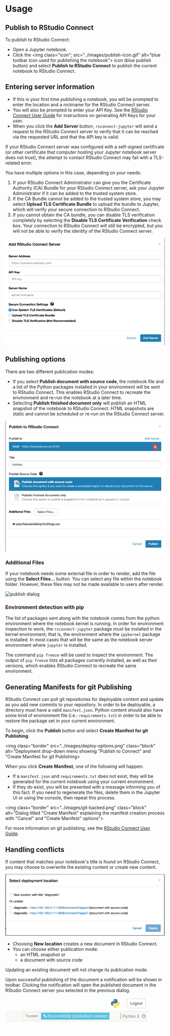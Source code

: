 # Usage

## Publish to RStudio Connect

To publish to RStudio Connect:

- Open a Jupyter notebook.
- Click the <img class="icon"; src="../images/publish-icon.gif" alt="blue toolbar icon used for publishing the notebook"> icon (blue publish button) and select **Publish to RStudio Connect**
to publish the current notebook to RStudio Connect.

## Entering server information

- If this is your first time publishing a notebook, you will be
prompted to enter the location and a nickname for the RStudio Connect server.
- You will also be prompted to enter your API Key. See the [RStudio Connect User
Guide](http://docs.rstudio.com/connect/user/api-keys) for
instructions on generating API Keys for your user.
- When you click the **Add Server** button, `rsconnect-jupyter` will send a request to the RStudio Connect server to verify that it can be reached via the requested URL and that the API key is valid.

If your RStudio Connect server was configured with a self-signed certificate (or other certificate that computer hosting your Jupyter notebook server does not trust), the attempt to contact RStudio Connect may fail with a TLS-related error.

You have multiple options in this case, depending on your needs:

1. If your RStudio Connect Administrator can give you the Certificate Authority (CA)
 Bundle for your RStudio Connect server, ask your Jupyter Administrator if it
 can be added to the trusted system store.
1. If the CA Bundle cannot be added to the trusted system store, you may select
 **Upload TLS Certificate Bundle** to upload the bundle to Jupyter, which will verify
 your secure connection to RStudio Connect.
1. If you cannot obtain the CA bundle, you can disable TLS verification completely
 by selecting the **Disable TLS Certificate Verification** check box. Your connection to
 RStudio Connect will still be encrypted, but you will not be able to verify the
 identity of the RStudio Connect server.

<img class="border" src="../images/add-dialog.png" class="block" alt="initial dialog that prompts for the location of RStudio Connect">

## Publishing options

There are two different publication modes:

- If you select **Publish document with source code**, the notebook file and a list of the Python 
packages installed in your environment will be sent to RStudio Connect. This enables RStudio 
Connect to recreate the environment and re-run the notebook at a later time.
- Selecting **Publish finished document only** will 
publish an HTML snapshot of the notebook to RStudio Connect. HTML snapshots are static and 
cannot be scheduled or re-run on the RStudio Connect server.


<img class="border" src="../images/manage.png" class="block" alt="publish dialog">

### Additional Files

If your notebook needs some external file in order to render, add the file using the 
**Select Files...** button. You can select any file within the notebook folder. However,
these files may not be made available to users after render.

<img class="border" src="../images/add-files.png" class="block" alt="publish dialog">


### Environment detection with pip

The list of packages sent along with the notebook comes from the python
environment where the notebook kernel is running. In order for environment
inspection to work, the `rsconnect-jupyter` package must be installed in the
kernel environment; that is, the environment where the `ipykernel` package is
installed. In most cases that will be the same as the notebook server
environment where `jupyter` is installed.

The command `pip freeze` will be used to inspect the environment. The output
of `pip freeze` lists all packages currently installed, as well as their
versions, which enables RStudio Connect to recreate the same environment.

## Generating Manifests for git Publishing

RStudio Connect can poll git repositories for deployable content and update
as you add new commits to your repository. In order to be deployable, a
directory must have a valid `manifest.json`. Python content should also have
some kind of environment file (i.e.: `requirements.txt`) in order to be able
to restore the package set in your current environment.



To begin, click the **Publish** button and select **Create Manifest for git Publishing**.

<img class="border" src="../images/deploy-options.png" class="block" alt="Deployment drop-down
menu showing "Publish to Connect" and "Create Manifest for git Publishing>

When you click **Create Manifest**, one of the following will happen:

- If a `manifest.json` and `requirements.txt` does not exist, they will be generated for the current notebook using your current environment.
- If they do exist, you will be presented with a message
informing you of this fact. If you need to regenerate the files, delete them in the Jupyter UI or using the console, then repeat this process.

<img class="border" src="../images/git-backed.png" class="block" alt="Dialog titled "Create Manifest" explaining the manifest creation process with "Cancel" and "Create Manifest" options">


For more information on git publishing, see the 
[RStudio Connect User Guide](https://docs.rstudio.com/connect/user/git-backed#git-backed-publishing).

## Handling conflicts

If content that matches your notebook's title is found on RStudio Connect, you
may choose to overwrite the existing content or create new content.

<img class="border" src="../images/overwrite.png" class="block" alt="dialog that prompts for overwriting or publishing new content">

- Choosing **New location** creates a new document in RStudio Connect.
- You can choose either publication mode:
    - an HTML snapshot *or* 
    - a document with source code

Updating an existing document will not change its publication mode.

Upon successful publishing of the document a notification will be
shown in toolbar. Clicking the notification will open the published
document in the RStudio Connect server you selected in the previous
dialog.

<img class="border" src="../images/published.gif" class="block" alt="notification that shows the notebook was published successfully">
